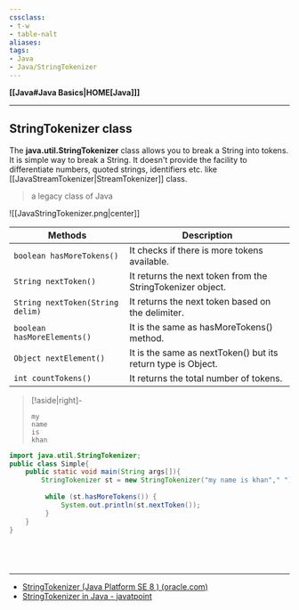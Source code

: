 ```yaml
---
cssclass:
- t-w
- table-nalt
aliases:
tags:
- Java
- Java/StringTokenizer
---
```

**[[Java#Java Basics|HOME[Java]]]**

---
## StringTokenizer class
The **java.util.StringTokenizer** class allows you to break a String into tokens. It is simple way to break a String. It doesn't provide the facility to differentiate numbers, quoted strings, identifiers etc. like [[JavaStreamTokenizer|StreamTokenizer]] class.
> a legacy class of Java

![[JavaStringTokenizer.png|center]]

| **<center>Methods</center>**     | **<center>Description</center>**                                                             |
| -------------------------------- | ------------------------------------------------------------ |
| `boolean hasMoreTokens()`        | It checks if there is more tokens available.                 |
| `String nextToken()`             | It returns the next token from the StringTokenizer object.   |
| `String nextToken(String delim)` | It returns the next token based on the delimiter.            |
| `boolean hasMoreElements()`      | It is the same as hasMoreTokens() method.                    |
| `Object nextElement()`           | It is the same as nextToken() but its return type is Object. |
| `int countTokens()`              | It returns the total number of tokens.                       |

>[!aside|right]-
> ```
> my
> name
> is
> khan
> ```

```java
import java.util.StringTokenizer;  
public class Simple{  
	public static void main(String args[]){  
		StringTokenizer st = new StringTokenizer("my name is khan"," ");  
		
		 while (st.hasMoreTokens()) {  
			 System.out.println(st.nextToken());  
		 }  
	}  
}  
```

<br>

# 
---
- [StringTokenizer (Java Platform SE 8 ) (oracle.com)](https://docs.oracle.com/javase/8/docs/api/java/util/StringTokenizer.html)
- [StringTokenizer in Java - javatpoint](https://www.javatpoint.com/string-tokenizer-in-java)